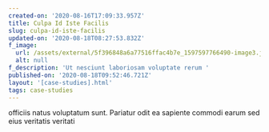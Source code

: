 ```yaml
---
created-on: '2020-08-16T17:09:33.957Z'
title: Culpa Id Iste Facilis
slug: culpa-id-iste-facilis
updated-on: '2020-08-18T08:27:53.832Z'
f_image:
  url: /assets/external/5f396848a6a77516ffac4b7e_1597597766490-image3.jpg
  alt: null
f_description: 'Ut nesciunt laboriosam voluptate rerum '
published-on: '2020-08-18T09:52:46.721Z'
layout: '[case-studies].html'
tags: case-studies
---
```


officiis natus voluptatum sunt. Pariatur odit ea sapiente commodi earum sed eius veritatis veritati

‍
